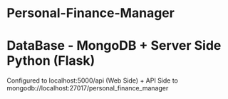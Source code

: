 # Personal-Finance-Manager
# DataBase - MongoDB + Server Side Python (Flask)
Configured to localhost:5000/api (Web Side) + API Side to mongodb://localhost:27017/personal_finance_manager
